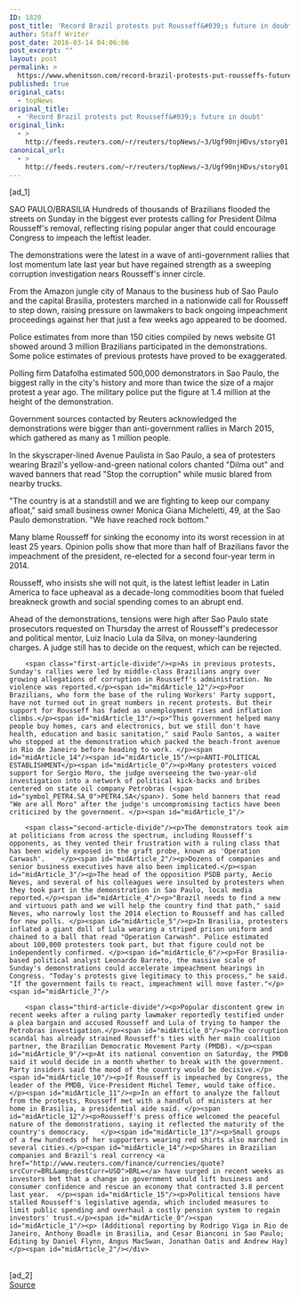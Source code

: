 ```yaml
---
ID: 1820
post_title: 'Record Brazil protests put Rousseff&#039;s future in doubt'
author: Staff Writer
post_date: 2016-03-14 04:06:06
post_excerpt: ""
layout: post
permalink: >
  https://www.whenitson.com/record-brazil-protests-put-rousseffs-future-in-doubt/
published: true
original_cats:
  - topNews
original_title:
  - 'Record Brazil protests put Rousseff&#039;s future in doubt'
original_link:
  - >
    http://feeds.reuters.com/~r/reuters/topNews/~3/Ugf90njHDvs/story01.htm
canonical_url:
  - >
    http://feeds.reuters.com/~r/reuters/topNews/~3/Ugf90njHDvs/story01.htm
---
```

 [ad_1]
<br><div id="articleText">
<span id="midArticle_start"/>

<span id="midArticle_0"/><span class="focusParagraph" readability="5"><p><span class="articleLocation">SAO PAULO/BRASILIA</span> Hundreds of thousands of Brazilians flooded the streets on Sunday in the biggest ever protests calling for President Dilma Rousseff's removal, reflecting rising popular anger that could encourage Congress to impeach the leftist leader.  </p></span><span id="midArticle_1"/><p>The demonstrations were the latest in a wave of anti-government rallies that lost momentum late last year but have regained strength as a sweeping corruption investigation nears Rousseff's inner circle. </p><span id="midArticle_2"/><p>From the Amazon jungle city of Manaus to the business hub of Sao Paulo and the capital Brasilia, protesters marched in a nationwide call for Rousseff to step down, raising pressure on lawmakers to back ongoing impeachment proceedings against her that just a few weeks ago appeared to be doomed. </p><span id="midArticle_3"/><p>Police estimates from more than 150 cities compiled by news website G1 showed around 3 million Brazilians participated in the demonstrations. Some police estimates of previous protests have proved to be exaggerated.  </p><span id="midArticle_4"/><p>Polling firm Datafolha estimated  500,000 demonstrators in Sao Paulo, the biggest rally in the city's history and more than twice the size of a major protest a year ago. The military police put the figure at 1.4 million at the height of the demonstration.</p><span id="midArticle_5"/><p>Government sources contacted by Reuters acknowledged the demonstrations were bigger than anti-government rallies in March 2015, which gathered as many as 1 million people.</p><span id="midArticle_6"/><p>In the skyscraper-lined Avenue Paulista in Sao Paulo, a sea of protesters wearing Brazil's yellow-and-green national colors chanted "Dilma out" and waved banners that read "Stop the corruption" while music blared from nearby trucks.</p><span id="midArticle_7"/><p>"The country is at a standstill and we are fighting to keep our company afloat," said small business owner Monica Giana Micheletti, 49, at the Sao Paulo demonstration. "We have reached rock bottom."</p><span id="midArticle_8"/><p>Many blame Rousseff for sinking the economy into its worst recession in at least 25 years. Opinion polls show that more than half of Brazilians favor the impeachment of the president, re-elected for a second four-year term in 2014.  </p><span id="midArticle_9"/><p>Rousseff, who insists she will not quit, is the latest leftist leader in Latin America to face upheaval as a decade-long commodities boom that fueled breakneck growth and social spending comes to an abrupt end.    </p><span id="midArticle_10"/><p>Ahead of the demonstrations, tensions were high after Sao Paulo state prosecutors requested on Thursday the arrest of Rousseff's predecessor and political mentor, Luiz Inacio Lula da Silva, on money-laundering charges. A judge still has to decide on the request, which can be rejected.</p><span id="midArticle_11"/>
        
        <span class="first-article-divide"/><p>As in previous protests, Sunday's rallies were led by middle-class Brazilians angry over growing allegations of corruption in Rousseff's administration. No violence was reported.</p><span id="midArticle_12"/><p>Poor Brazilians, who form the base of the ruling Workers' Party support, have not turned out in great numbers in recent protests. But their support for Rousseff has faded as unemployment rises and inflation climbs.</p><span id="midArticle_13"/><p>"This government helped many people buy homes, cars and electronics, but we still don't have health, education and basic sanitation," said Paulo Santos, a waiter who stopped at the demonstration which packed the beach-front avenue in Rio de Janeiro before heading to work. </p><span id="midArticle_14"/><span id="midArticle_15"/><p>ANTI-POLITICAL ESTABLISHMENT</p><span id="midArticle_0"/><p>Many protesters voiced support for Sergio Moro, the judge overseeing the two-year-old investigation into a network of political kick-backs and bribes centered on state oil company Petrobras (<span id="symbol_PETR4.SA_0">PETR4.SA</span>). Some held banners that read "We are all Moro" after the judge's uncompromising tactics have been criticized by the government. </p><span id="midArticle_1"/>
        
        <span class="second-article-divide"/><p>The demonstrators took aim at politicians from across the spectrum, including Rousseff's opponents, as they vented their frustration with a ruling class that has been widely exposed in the graft probe, known as 'Operation Carwash'.    </p><span id="midArticle_2"/><p>Dozens of companies and senior business executives have also been implicated.</p><span id="midArticle_3"/><p>The head of the opposition PSDB party, Aecio Neves, and several of his colleagues were insulted by protesters when they took part in the demonstration in Sao Paulo, local media reported.</p><span id="midArticle_4"/><p>"Brazil needs to find a new and virtuous path and we will help the country find that path," said Neves, who narrowly lost the 2014 election to Rousseff and has called for new polls. </p><span id="midArticle_5"/><p>In Brasilia, protesters inflated a giant doll of Lula wearing a striped prison uniform and chained to a ball that read "Operation Carwash". Police estimated about 100,000 protesters took part, but that figure could not be independently confirmed. </p><span id="midArticle_6"/><p>For Brasilia-based political analyst Leonardo Barreto, the massive scale of Sunday's demonstrations could accelerate impeachment hearings in Congress. "Today's protests give legitimacy to this process," he said. "If the government fails to react, impeachment will move faster."</p><span id="midArticle_7"/>
        
        <span class="third-article-divide"/><p>Popular discontent grew in recent weeks after a ruling party lawmaker reportedly testified under a plea bargain and accused Rousseff and Lula of trying to hamper the Petrobras investigation.</p><span id="midArticle_8"/><p>The corruption scandal has already strained Rousseff's ties with her main coalition partner, the Brazilian Democratic Movement Party (PMDB). </p><span id="midArticle_9"/><p>At its national convention on Saturday, the PMDB said it would decide in a month whether to break with the government. Party insiders said the mood of the country would be decisive.</p><span id="midArticle_10"/><p>If Rousseff is impeached by Congress, the leader of the PMDB, Vice-President Michel Temer, would take office.  </p><span id="midArticle_11"/><p>In an effort to analyze the fallout from the protests, Rousseff met with a handful of ministers at her home in Brasilia, a presidential aide said. </p><span id="midArticle_12"/><p>Rousseff's press office welcomed the peaceful nature of the demonstrations, saying it reflected the maturity of the country's democracy.   </p><span id="midArticle_13"/><p>Small groups of a few hundreds of her supporters wearing red shirts also marched in several cities.</p><span id="midArticle_14"/><p>Shares in Brazilian companies and Brazil's real currency <a href="http://www.reuters.com/finance/currencies/quote?srcCurr=BRL&amp;destCurr=USD">BRL=</a> have surged in recent weeks as investors bet that a change in government would lift business and consumer confidence and rescue an economy that contracted 3.8 percent last year.  </p><span id="midArticle_15"/><p>Political tensions have stalled Rousseff's legislative agenda, which included measures to limit public spending and overhaul a costly pension system to regain investors' trust.</p><span id="midArticle_0"/><span id="midArticle_1"/><p> (Additional reporting by Rodrigo Viga in Rio de Janeiro, Anthony Boadle in Brasilia, and Cesar Bianconi in Sao Paulo; Editing by Daniel Flynn, Angus MacSwan, Jonathan Oatis and Andrew Hay)</p><span id="midArticle_2"/></div>
<br>[ad_2]
<br><a href="http://feeds.reuters.com/~r/reuters/topNews/~3/Ugf90njHDvs/story01.htm">Source </a>